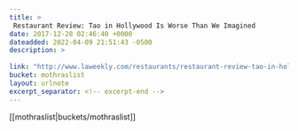 ```yaml
---
title: > 
 Restaurant Review: Tao in Hollywood Is Worse Than We Imagined
date: 2017-12-28 02:46:40 +0000
dateadded: 2022-04-09 21:51:43 -0500
description: > 
 
link: "http://www.laweekly.com/restaurants/restaurant-review-tao-in-hollywood-is-worse-than-we-imagined-8414302"
bucket: mothraslist
layout: urlnote
excerpt_separator: <!-- excerpt-end -->
--- 
```

 <!-- excerpt-end -->[[mothraslist|buckets/mothraslist]]
